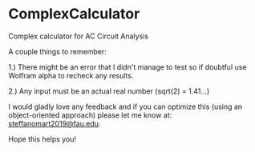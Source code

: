 # ComplexCalculator
Complex calculator for AC Circuit Analysis

A couple things to remember:

1.) There might be an error that I didn't manage to test so if doubtful use Wolfram alpha to recheck any results.


2.) Any input must be an actual real number (sqrt(2) = 1.41...)

I would gladly love any feedback and if you can optimize this (using an object-oriented approach) please let me know at: steffanomart2019@fau.edu.

Hope this helps you!

